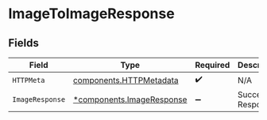 # ImageToImageResponse


## Fields

| Field                                                                 | Type                                                                  | Required                                                              | Description                                                           |
| --------------------------------------------------------------------- | --------------------------------------------------------------------- | --------------------------------------------------------------------- | --------------------------------------------------------------------- |
| `HTTPMeta`                                                            | [components.HTTPMetadata](../../models/components/httpmetadata.md)    | :heavy_check_mark:                                                    | N/A                                                                   |
| `ImageResponse`                                                       | [*components.ImageResponse](../../models/components/imageresponse.md) | :heavy_minus_sign:                                                    | Successful Response                                                   |